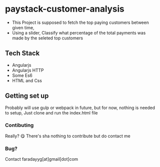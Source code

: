# paystack-customer-analysis

- This Project is supposed to fetch the top paying customers between given time, 
- Using a slider, Classify what percentage of the total payments was made by the seleted top customers

## Tech Stack
- Angularjs 
- Angularjs HTTP
- Some Es6
- HTML and Css


## Getting set up

Probably will use gulp or webpack in future, but for now, nothing is needed to setup, Just clone and run the index.html file

### Contibuting

Really? 😋
There's sha nothing to contribute but do contact me

### Bug?
Contact faradayyg[at]gmail[dot]com
